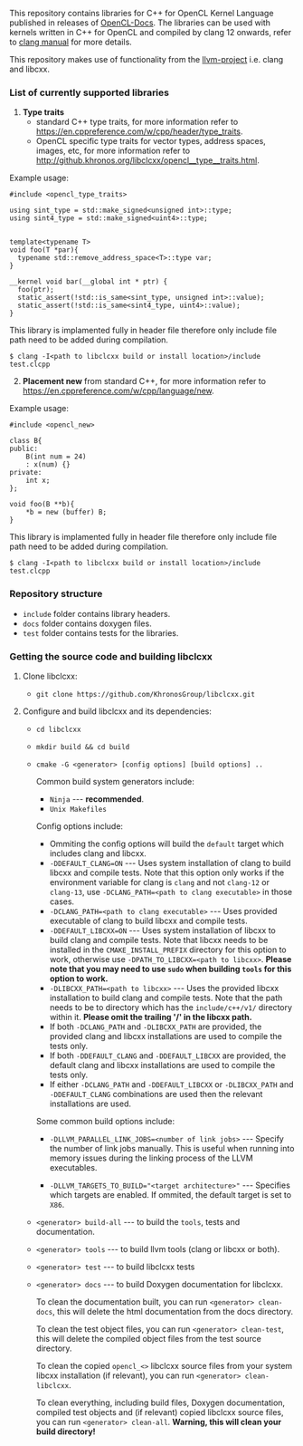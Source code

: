 <!--
Copyright (c) 2021 The Khronos Group Inc.
SPDX-License-Identifier: Apache-2.0
-->
 
This repository contains libraries for C++ for OpenCL Kernel Language published in releases of [OpenCL-Docs](https://github.com/KhronosGroup/OpenCL-Docs/releases/tag/cxxforopencl-v1.0-r2). The libraries can be used with kernels written in C++ for OpenCL and compiled by clang 12 onwards, refer to [clang manual](https://clang.llvm.org/docs/UsersManual.html#c-for-opencl) for more details.

This repository makes use of functionality from the [llvm-project](https://github.com/llvm/llvm-project) i.e. clang and libcxx.

### List of currently supported libraries

1. **Type traits**
    * standard C++ type traits, for more information refer to https://en.cppreference.com/w/cpp/header/type_traits.
    * OpenCL specific type traits for vector types, address spaces, images, etc, for more information refer to http://github.khronos.org/libclcxx/opencl__type__traits.html.

Example usage:
```
#include <opencl_type_traits>

using sint_type = std::make_signed<unsigned int>::type;
using sint4_type = std::make_signed<uint4>::type;


template<typename T>
void foo(T *par){
  typename std::remove_address_space<T>::type var;
}

__kernel void bar(__global int * ptr) {
  foo(ptr);
  static_assert(!std::is_same<sint_type, unsigned int>::value);
  static_assert(!std::is_same<sint4_type, uint4>::value);
}
```
This library is implamented fully in header file therefore only include file path need to be added during compilation.

```
$ clang -I<path to libclcxx build or install location>/include test.clcpp
```

2. **Placement new** from standard C++, for more information refer to https://en.cppreference.com/w/cpp/language/new.


Example usage:
```
#include <opencl_new>

class B{
public:
	B(int num = 24)
	: x(num) {}
private:
	int x;
};

void foo(B **b){
	*b = new (buffer) B;
}
```
This library is implamented fully in header file therefore only include file path need to be added during compilation.

```
$ clang -I<path to libclcxx build or install location>/include test.clcpp
```

### Repository structure

* ``include`` folder contains library headers.
* ``docs`` folder contains doxygen files.
* ``test`` folder contains tests for the libraries.

### Getting the source code and building libclcxx

1. Clone libclcxx:

	* ``git clone https://github.com/KhronosGroup/libclcxx.git``

2. Configure and build libclcxx and its dependencies:

	* ``cd libclcxx``

	* ``mkdir build && cd build``

	* ``cmake -G <generator> [config options] [build options] ..``

		Common build system generators include:

		* ``Ninja`` --- **recommended**.
		* ``Unix Makefiles``

		Config options include:

		* Ommiting the config options will build the ``default`` target which includes clang and libcxx.
		* ``-DDEFAULT_CLANG=ON`` --- Uses system installation of clang to build libcxx and compile tests. Note that this option only works if the environment variable for clang is ``clang`` and not ``clang-12`` or ``clang-13``, use ``-DCLANG_PATH=<path to clang executable>`` in those cases.
		* ``-DCLANG_PATH=<path to clang executable>`` --- Uses provided executable of clang to build libcxx and compile tests.
		* ``-DDEFAULT_LIBCXX=ON`` --- Uses system installation of libcxx to build clang and compile tests. Note that libcxx needs to be installed in the ``CMAKE_INSTALL_PREFIX`` directory for this option to work, otherwise use ``-DPATH_TO_LIBCXX=<path to libcxx>``. **Please note that you may need to use ``sudo`` when building ``tools`` for this option to work.**
		* ``-DLIBCXX_PATH=<path to libcxx>`` --- Uses the provided libcxx installation to build clang and compile tests. Note that the path needs to be to directory which has the ``include/c++/v1/`` directory within it. **Please omit the trailing '/' in the libcxx path.**
		* If both ``-DCLANG_PATH`` and ``-DLIBCXX_PATH`` are provided, the provided clang and libcxx installations are used to compile the tests only.
		* If both ``-DDEFAULT_CLANG`` and ``-DDEFAULT_LIBCXX`` are provided, the default clang and libcxx installations are used to compile the tests only.
		* If either ``-DCLANG_PATH`` and ``-DDEFAULT_LIBCXX`` or ``-DLIBCXX_PATH`` and ``-DDEFAULT_CLANG`` combinations are used then the relevant installations are used.

		Some common build options include:

		* ``-DLLVM_PARALLEL_LINK_JOBS=<number of link jobs>`` --- Specify the number of link jobs manually. This is useful when running into memory issues during the linking process of the LLVM executables.

		* ``-DLLVM_TARGETS_TO_BUILD="<target architecture>"`` --- Specifies which targets are enabled. If ommited, the default target is set to ``X86``.

	* ``<generator> build-all`` --- to build the ``tools``, tests and documentation.

	* ``<generator> tools`` --- to build llvm tools (clang or libcxx or both).

	* ``<generator> test`` --- to build libclcxx tests

	* ``<generator> docs`` --- to build Doxygen documentation for libclcxx.

		To clean the documentation built, you can run ``<generator> clean-docs``, this will delete the html documentation from the docs directory.

		To clean the test object files, you can run ``<generator> clean-test``, this will delete the compiled object files from the test source directory.

		To clean the copied ``opencl_<>`` libclcxx source files from your system libcxx installation (if relevant), you can run ``<generator> clean-libclcxx``.

		To clean everything, including build files, Doxygen documentation, compiled test objects and (if relevant) copied libclcxx source files, you can run ``<generator> clean-all``. **Warning, this will clean your build directory!**
